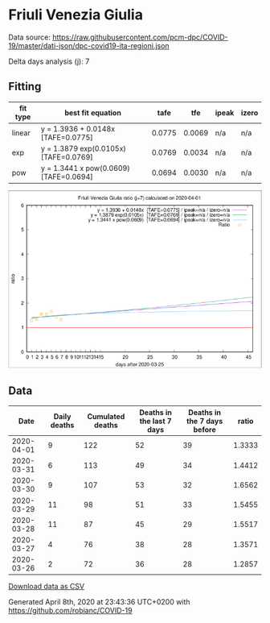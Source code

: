 # Friuli Venezia Giulia

Data source: https://raw.githubusercontent.com/pcm-dpc/COVID-19/master/dati-json/dpc-covid19-ita-regioni.json

Delta days analysis (j): 7

## Fitting 
|fit type|best fit equation|tafe|tfe|ipeak|izero|
|-------|-----|--------|------|---|---|
|linear|y = 1.3936 + 0.0148x  [TAFE=0.0775]|0.0775|0.0069|n/a|n/a|
|exp|y = 1.3879 exp(0.0105x)  [TAFE=0.0769]|0.0769|0.0034|n/a|n/a|
|pow|y = 1.3441 x pow(0.0609)  [TAFE=0.0694]|0.0694|0.0030|n/a|n/a|

![Plot](COVID-19_friuli_venezia_giulia_j7_2020-04-01.png)

## Data
|Date|Daily deaths|Cumulated deaths|Deaths in the last 7 days|Deaths in the 7 days before|ratio|
|----|----------|-----------|-------|--------------------|-----|
|2020-04-01|9|122|52|39|1.3333|
|2020-03-31|6|113|49|34|1.4412|
|2020-03-30|9|107|53|32|1.6562|
|2020-03-29|11|98|51|33|1.5455|
|2020-03-28|11|87|45|29|1.5517|
|2020-03-27|4|76|38|28|1.3571|
|2020-03-26|2|72|36|28|1.2857|

[Download data as CSV](COVID-19_friuli_venezia_giulia_j7_2020-04-01.csv)

Generated April 8th, 2020 at 23:43:36 UTC+0200 with https://github.com/robianc/COVID-19
